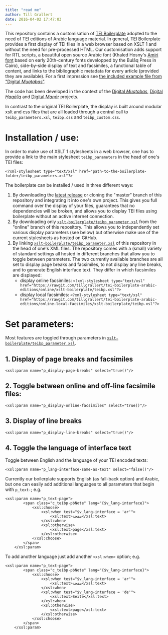 ```yaml
---
title: "read me"
author: Till Grallert
date: 2016-04-02 17:47:03
---
```


This repository contains a customisation of [TEI Boilerplate](http://dcl.slis.indiana.edu/teibp/) adopted to the need of TEI editions of Arabic language material. In general, TEI Boilerplate provides a  first display of TEI files in a web browser based on XSLT 1 and without the need for pre-processed HTML. Our customisation adds support for RTL scripts, a beautiful open source Arabic font (Khaled Hosny's [Amiri font](http://www.amirifont.org/) based on early 20th-century fonts developped by the Bulāq Press in Cairo), side-by-side display of text and facsimiles, a functional table of content, and links to the bibliographic metadata for every article (provided they are available). For a first impression see [the included example file from "Digital *Muqtabas*"](https://rawgit.com/tillgrallert/tei-boilerplate-arabic-editions/master/example/oclc_4770057679-i_60.TEIP5.xml).

The code has been developed in the context of the [Digital *Muqtabas*](https://github.com/tillgrallert/digital-muqtabas), [Digital *Ḥaqāʾiq*](https://github.com/OpenAraPE/digital-haqaiq) and [Digital *Manār*](https://github.com/OpenAraPE/digital-manar) projects.

In contrast to the original TEI Boilerplate, the display is built around modular xslt and css files that are all loaded through a central call to `teibp_parameters.xsl`, `teibp.css` and `teibp_custom.css`. 

<!-- Changing the look of the headers from dark font on a light background to light font on dark background, for example, can be done be loading `teibp-heads-dark.css` instead of `teibp-heads-light.css`. -->


# Installation / use:

In order to make use of XSLT 1 stylesheets in a web browser, one has to provide a link to the main stylesheet `teibp_parameters` in the head of one's TEI files:

~~~{.xml}
<?xml-stylesheet type="text/xsl" href="path-to-the-boilerplate-folder/teibp_parameters.xsl"?>
~~~ 

The boilerplate can be installed / used in three different ways:

1. By downloading the [latest release](https://github.com/tillgrallert/tei-boilerplate-arabic-editions/releases) or cloning the "master" branch of this repository and integrating it into one's own project. This gives you full command over the display of your files, guarantees that no dependencies will be broken, and allows you to display TEI files using boilerplate without an active internet connection.
2. By downloading only [`xslt-boilerplate/teibp_parameter.xsl`](xslt-boilerplate/teibp_parameter.xsl) from the "online" branch of this repository. This allows you to independently set various display parameters (see below) but otherwise make use of the current stylesheets as hosted on GitHub.
3. By linking [`xslt-boilerplate/teibp_parameter.xsl`](xslt-boilerplate/teibp_parameter.xsl) of this repository in the head of one's XML files. The repository comes with a (small) variety of standard settings all hosted in different branches that allow you to toggle between parameters. The two currently available branches are all set to display page breaks and facsimiles, to not display any line breaks, and to generate English interface text. They differ in which facsimiles are displayed:
    - display online facsimiles: `<?xml-stylesheet type="text/xsl" href="https://rawgit.com/tillgrallert/tei-boilerplate-arabic-editions/online/xslt-boilerplate/teibp.xsl"?>`
    - display local facsimiles: `<?xml-stylesheet type="text/xsl" href="https://rawgit.com/tillgrallert/tei-boilerplate-arabic-editions/online-local-facsimiles/xslt-boilerplate/teibp.xsl"?>`

# Set parameters:

Most features are toggled through parameters in [`xslt-boilerplate/teibp_parameter.xsl`](xslt-boilerplate/teibp_parameter.xsl). 

## 1. Display of page breaks and facsimiles

~~~{.xml}
<xsl:param name="p_display-page-breaks" select="true()"/>
~~~

## 2. Toggle between online and off-line facsimile files:

~~~{.xml}
<xsl:param name="p_display-online-facsimiles" select="true()"/>
~~~

## 3. Display of line breaks

~~~{.xml}
<xsl:param name="p_display-line-breaks" select="true()"/>
~~~

## 4. Toggle the language of interface text

Toggle between English and the language of your TEI encoded texts:

~~~{.xml}
<xsl:param name="p_lang-interface-same-as-text" select="false()"/>
~~~

Currently our boilerplate supports English (as fall-back option) and Arabic, but one can easily add additional languages to all parameters that begin with `p_text-`; e.g.

~~~{.xml}
<xsl:param name="p_text-page">
        <span class="c_teibp-pbNote" lang="{$v_lang-interface}">
            <xsl:choose>
                <xsl:when test="$v_lang-interface = 'ar'">
                    <xsl:text>صفحة</xsl:text>
                </xsl:when>
                <xsl:otherwise>
                    <xsl:text>page</xsl:text>
                </xsl:otherwise>
            </xsl:choose>
        </span>
    </xsl:param>
~~~

To add another language just add another `<xsl:when>` option; e.g.

~~~{.xml}
<xsl:param name="p_text-page">
        <span class="c_teibp-pbNote" lang="{$v_lang-interface}">
            <xsl:choose>
                <xsl:when test="$v_lang-interface = 'ar'">
                    <xsl:text>صفحة</xsl:text>
                </xsl:when>
                <xsl:when test="$v_lang-interface = 'de'">
                    <xsl:text>Seite</xsl:text>
                </xsl:when>
                <xsl:otherwise>
                    <xsl:text>page</xsl:text>
                </xsl:otherwise>
            </xsl:choose>
        </span>
    </xsl:param>
~~~
